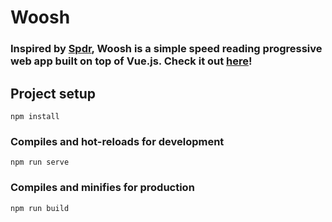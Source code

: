 # Woosh

### Inspired by [Spdr](https://itunes.apple.com/us/app/spdr-speed-reading/id1307881238?mt=8), Woosh is a simple speed reading progressive web app built on top of Vue.js. Check it out [here](https://woosh.netlify.com/)!

## Project setup
```
npm install
```

### Compiles and hot-reloads for development
```
npm run serve
```

### Compiles and minifies for production
```
npm run build
```

